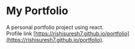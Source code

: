# My Portfolio
A personal portfolio project using react.  
Profile link [https://rishisuresh7.github.io/portfolio](https://rishisuresh7.github.io/portfolio).